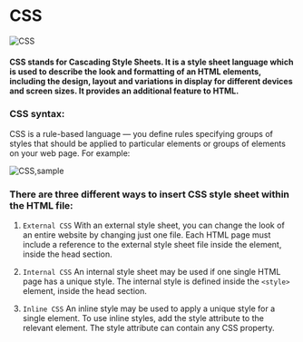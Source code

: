 # CSS

![CSS](https://utkarshagrawaldtu.github.io/assets/img/css3.png)

#### CSS stands for Cascading Style Sheets. It is a style sheet language which is used to describe the look and formatting of an HTML elements, including the design, layout and variations in display for different devices and screen sizes. It provides an additional feature to HTML.

### CSS syntax:
CSS is a rule-based language — you define rules specifying groups of styles that should be applied to particular elements or groups of elements on your web page.
For example:

![CSS,sample](https://startingelectronics.org/tutorials/arduino/ethernet-shield-web-server-tutorial/CSS-introduction/CSS-ex1.png)

### There are three different ways to insert CSS style sheet within the HTML file:
1. `External CSS` With an external style sheet, you can change the look of an entire website by changing just one file. Each HTML page must include a reference to the external style sheet file inside the <link> element, inside the head section.

2. `Internal CSS` An internal style sheet may be used if one single HTML page has a unique style. The internal style is defined inside the `<style>` element, inside the head section.

3. `Inline CSS` An inline style may be used to apply a unique style for a single element. To use inline styles, add the style attribute to the relevant element. The style attribute can contain any CSS property.

